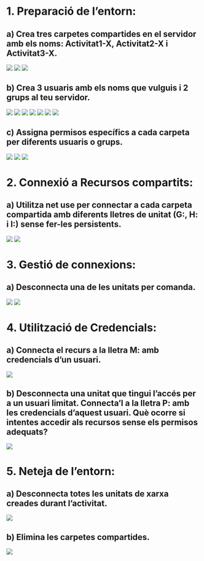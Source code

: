 # 1. Preparació de l’entorn:
## a) Crea tres carpetes compartides en el servidor amb els noms: Activitat1-X, Activitat2-X i Activitat3-X.
![](Assets/1.png)
![](Assets/2.png)
![](Assets/3.png)
## b) Crea 3 usuaris amb els noms que vulguis i 2 grups al teu servidor.
![](Assets/4.png)
![](Assets/5.png)
![](Assets/5.png)
![](Assets/7.png)
![](Assets/8.png)
![](Assets/9.png)
![](Assets/10.png)
## c) Assigna permisos específics a cada carpeta per diferents usuaris o grups.
![](Assets/11.png)
![](Assets/12.png)
![](Assets/13.png)
# 2. Connexió a Recursos compartits:
## a) Utilitza net use per connectar a cada carpeta compartida amb diferents lletres de unitat (G:, H: i I:) sense fer-les persistents.
![](Assets/14.png)
![](Assets/15.png)
# 3. Gestió de connexions:
## a) Desconnecta una de les unitats per comanda.
![](Assets/16.png)
![](Assets/17.png)
# 4. Utilització de Credencials:
## a) Connecta el recurs a la lletra M: amb credencials d’un usuari.
![](Assets/18.png)
## b) Desconnecta una unitat que tingui l’accés per a un usuari limitat. Connecta’l a la lletra P: amb les credencials d’aquest usuari. Què ocorre si intentes accedir als recursos sense els permisos adequats?
![](Assets/19.png)
# 5. Neteja de l’entorn:
## a) Desconnecta totes les unitats de xarxa creades durant l’activitat.
![](Assets/20.png)
## b) Elimina les carpetes compartides.
![](Assets/21.png)